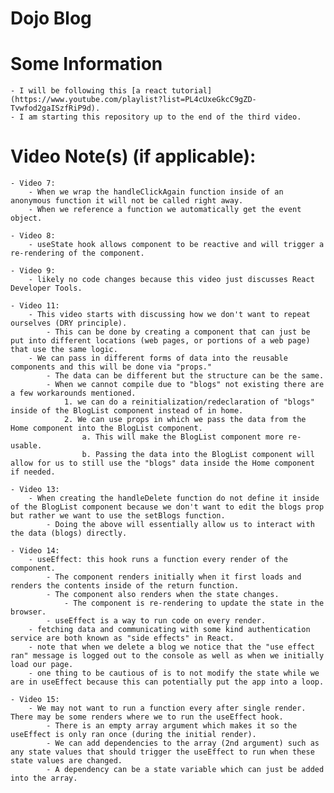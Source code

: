 # Dojo Blog

# Some Information

    - I will be following this [a react tutorial](https://www.youtube.com/playlist?list=PL4cUxeGkcC9gZD-Tvwfod2gaISzfRiP9d).
    - I am starting this repository up to the end of the third video.

# Video Note(s) (if applicable):

    - Video 7:
        - When we wrap the handleClickAgain function inside of an anonymous function it will not be called right away.
        - When we reference a function we automatically get the event object.

    - Video 8:
        - useState hook allows component to be reactive and will trigger a re-rendering of the component.

    - Video 9:
        - likely no code changes because this video just discusses React Developer Tools.

    - Video 11:
        - This video starts with discussing how we don't want to repeat ourselves (DRY principle).
            - This can be done by creating a component that can just be put into different locations (web pages, or portions of a web page) that use the same logic.
        - We can pass in different forms of data into the reusable components and this will be done via "props."
            - The data can be different but the structure can be the same.
            - When we cannot compile due to "blogs" not existing there are a few workarounds mentioned.
                1. we can do a reinitialization/redeclaration of "blogs" inside of the BlogList component instead of in home.
                2. We can use props in which we pass the data from the Home component into the BlogList component.
                    a. This will make the BlogList component more re-usable.
                    b. Passing the data into the BlogList component will allow for us to still use the "blogs" data inside the Home component if needed.

    - Video 13:
        - When creating the handleDelete function do not define it inside of the BlogList component because we don't want to edit the blogs prop but rather we want to use the setBlogs function.
            - Doing the above will essentially allow us to interact with the data (blogs) directly.

    - Video 14:
        - useEffect: this hook runs a function every render of the component.
            - The component renders initially when it first loads and renders the contents inside of the return function.
            - The component also renders when the state changes.
                - The component is re-rendering to update the state in the browser.
            - useEffect is a way to run code on every render.
        - fetching data and communicating with some kind authentication service are both known as "side effects" in React.
        - note that when we delete a blog we notice that the "use effect ran" message is logged out to the console as well as when we initially load our page.
        - one thing to be cautious of is to not modify the state while we are in useEffect because this can potentially put the app into a loop.

    - Video 15:
        - We may not want to run a function every after single render. There may be some renders where we to run the useEffect hook.
            - There is an empty array argument which makes it so the useEffect is only ran once (during the initial render).
            - We can add dependencies to the array (2nd argument) such as any state values that should trigger the useEffect to run when these state values are changed.
            - A dependency can be a state variable which can just be added into the array.
        
    